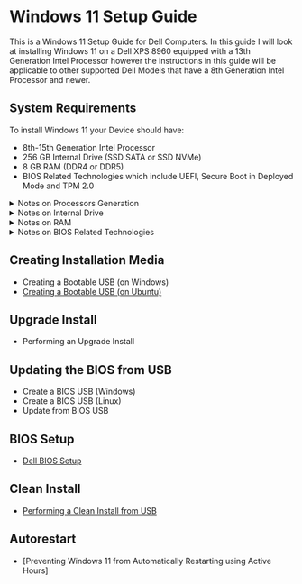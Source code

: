 # Windows 11 Setup Guide

This is a Windows 11 Setup Guide for Dell Computers. In this guide I will look at installing Windows 11 on a Dell XPS 8960 equipped with a 13th Generation Intel Processor however the instructions in this guide will be applicable to other supported Dell Models that have a 8th Generation Intel Processor and newer.

## System Requirements

To install Windows 11 your Device should have:

* 8th-15th Generation Intel Processor
* 256 GB Internal Drive (SSD SATA or SSD NVMe)
* 8 GB RAM (DDR4 or DDR5)
* BIOS Related Technologies which include UEFI, Secure Boot in Deployed Mode and TPM 2.0

<details>
<summary>Notes on Processors Generation</summary>

> The minimum generation of processor supported by Microsoft is 8th Generation (Q4 2017 and newer):

> * [Microsoft: Supported Processors for Windows 11 (24H2)](https://learn.microsoft.com/en-us/windows-hardware/design/minimum/supported/windows-11-22h2-supported-intel-processors).

> However Microsoft's Windows 11 supported processor list only accounts for the age of the processor and not the processors overall capabilities:

> * Windows 11 can therefore unofficially be installed on a system with an unsupported earlier generation of processor that has greater capabilities than the Intel Celeron N4000, which is a low end 8th Generation processor that is officially supported. For example a comparison can be made on Intel's website [Intel: N4000 vs i3-6100T](https://ark.intel.com/content/www/us/en/ark/compare.html?productIds=88200,128988).

> * Windows 11 can unofficially be clean installed on systems with a higher end 6th and 7th Generation processor without impediment and the upgrade install can be carried out after a minor change in the registry outlined by Microsoft [Microsoft: Other Ways to Install Windows 11](https://support.microsoft.com/en-gb/windows/ways-to-install-windows-11-e0edbbfb-cfc5-4011-868b-2ce77ac7c70e). 

> * I tested this out on an OptiPlex 7040 with a 6th Generation i5-6500. Windows 11 performs acceptably on this system and will likely run okay with an i7-7xxx, i5-7xxx, i3-7xxx, i7-6xxx, i5-6xxx and i3-6xxx core processor which all are fabricated using a 14 nm lithography. 

> * Performance is poor with an earlier generation of processor that uses a larger lithography. You can use the Intel website to compare your processor to the N4000.

> **In Microsoft's article, Microsoft state that they do not recommend installing Windows 11 on an unsupported device and that they are not liable if your device does not work properly. Essentially all of these systems are out of warranty and there is no official support by Microsoft or OEMs.**

</details>

<details>
<summary>Notes on Internal Drive</summary>

> In my testing Windows 11 performs acceptably on a system with a SSD internal drive and is practically unusable on a system with a HDD internal drive. 

> 500 GB SSDs are now very affordable and any HDD should be replaced before attempted installation of Windows 11.

</details>

<details>
<summary>Notes on RAM</summary>

> Any compatible system, including systems with an unsupported 6th or 7th Generation Intel processor should be using DDR4 or DDR5 RAM. Ideally the system should be equipped with 8 GB or RAM or superior, although the minimum requirement is 4 GB.

> A system with DDR3 or earlier will be too slow to run Windows 11.

</details>

<details>
<summary>Notes on BIOS Related Technologies</summary>

> The Basic Input Output System (BIOS) is a program that is pre-installed on a device motherboard. It is responsible for initialising and testing a device's components, loading the operating system, and managing data flow between the operating system and other devices.

> Unified Extensive Firmware Interface (UEFI) was first implemented in 2011 and is essentially a feature rich version of BIOS. The term BIOS and UEFI are normally used interchangeably and pre-UEFI systems have a "Legacy BIOS". Windows 11 won't run on a Legacy BIOS.

> A number of UEFI features were developed with Windows 8 in 2012:
> * The Advanced Configuration and Power Interface (ACPI) Table within the devices firmware is used to embed an OEM product key.
> * Secure Boot only allows a signed bootloader to Boot, greatly reducing the effect of preboot ransomware which previously commonly hijacked a Windows OS.
> * Trusted Platform Module (TPM) which is used to ensure that an operating system and firmware is authentic and is used to store device sensitive information like passwords, encryption keys, and fingerprints.

> In late 2020 a major BootHole vulnerability (CVE-2020-10713) was discovered which effectively allowed hackers to bypass SecureBoot: 
> * Devices with 5th Generation Intel Processors and newer were addressed BIOS Updates to address this security vulnerability. These systems should all have a BIOS Date that is in 2021 or later that addresses this exploit.
> * Devices with older firmware were end of life and never patched and so effectively no longer have Secure Boot. These devices are incompatible with Windows 11.

</details>

## Creating Installation Media

* Creating a Bootable USB (on Windows)
* [Creating a Bootable USB (on Ubuntu)](/bootable_usb_ubuntu/readme.md)

## Upgrade Install

* Performing an Upgrade Install

## Updating the BIOS from USB

* Create a BIOS USB (Windows)
* Create a BIOS USB (Linux)
* Update from BIOS USB

## BIOS Setup

* [Dell BIOS Setup](/bios_setup/readme.md)

## Clean Install

* [Performing a Clean Install from USB](/clean_install/readme.md)

## Autorestart

* [Preventing Windows 11 from Automatically Restarting using Active Hours]